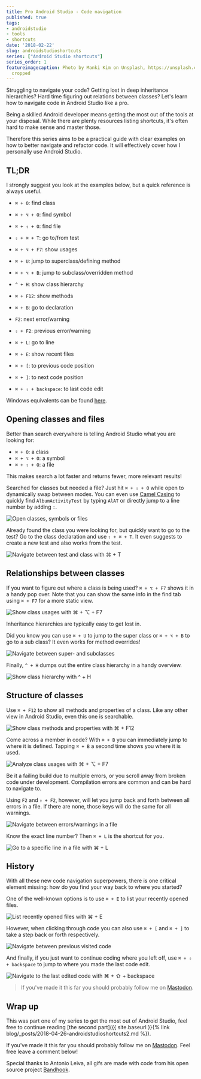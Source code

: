 ```yaml
---
title: Pro Android Studio - Code navigation
published: true
tags:
- androidstudio
- tools
- shortcuts
date: '2018-02-22'
slug: androidstudioshortcuts
series: ["Android Studio shortcuts"]
series_order: 1
featureimagecaption: Photo by Manki Kim on Unsplash, https://unsplash.com/photos/BtHjHxh-D7I,
  cropped
---
```


Struggling to navigate your code? Getting lost in deep inheritance hierarchies? Hard time figuring out relations between classes? Let's learn how to navigate code in Android Studio like a pro.

Being a skilled Android developer means getting the most out of the tools at your disposal. While there are plenty resources listing shortcuts, it's often hard to make sense and master those.

Therefore this series aims to be a practical guide with clear examples on how to better navigate and refactor code. It will effectively cover how I personally use Android Studio.


## TL;DR
I strongly suggest you look at the examples below, but a quick reference is always useful.

* `⌘ + O`: find class
* `⌘ + ⌥ + O`: find symbol
* `⌘ + ⇧ + O`: find file
* `⇧ + ⌘ + T`: go to/from test

* `⌘ + ⌥ + F7`: show usages
* `⌘ + U`: jump to superclass/defining method
* `⌘ + ⌥ + B`: jump to subclass/overridden method
* `^ + H`: show class hierarchy

* `⌘ + F12`: show methods
* `⌘ + B`: go to declaration
* `F2`: next error/warning
* `⇧ + F2`: previous error/warning
* `⌘ + L`: go to line

* `⌘ + E`: show recent files
* `⌘ + [`: to previous code position
* `⌘ + ]`: to next code position
* `⌘ + ⇧ + backspace`: to last code edit


Windows equivalents can be found [here](https://developer.android.com/studio/intro/keyboard-shortcuts.html).

## Opening classes and files
Better than search everywhere is telling Android Studio what you are looking for:

* `⌘ + O`: a class
* `⌘ + ⌥ + O`: a symbol
* `⌘ + ⇧ + O`: a file

This makes search a lot faster and returns fewer, more relevant results!

Searched for classes but needed a file? Just hit `⌘ + ⇧ + O` while open to dynamically swap between modes. You can even use [Camel Casing](https://en.wikipedia.org/wiki/Camel_case) to quickly find `AlbumActivityTest` by typing `AlAT` or directly jump to a line number by adding `:`.

![Open classes, symbols or files](openclassandfiles.gif "Open classes, symbols or files")

Already found the class you were looking for, but quickly want to go to the test? Go to the class declaration and use `⇧ + ⌘ + T`. It even suggests to create a new test and also works from the test.

![Navigate between test and class with ⌘ + T](navigatetest.gif "Navigate between test and class with ⌘ + T")

## Relationships between classes
If you want to figure out where a class is being used? `⌘ + ⌥ + F7` shows it in a handy pop over. Note that you can show the same info in the find tab using `⌘ + F7` for a more static view.

![Show class usages with ⌘ + ⌥ + F7](classusages.gif "Show class usages with ⌘ + ⌥ + F7")

Inheritance hierarchies are typically easy to get lost in.

Did you know you can use `⌘ + U` to jump to the super class or `⌘ + ⌥ + B` to go to a sub class? It even works for method overrides!

![Navigate between super- and subclasses](supersubclass.gif "Navigate between super- and subclasses")

Finally, `^ + H` dumps out the entire class hierarchy in a handy overview.

![Show class hierarchy with ^ + H](classhierarchy.png "Show class hierarchy with ^ + H")

## Structure of classes
Use `⌘ + F12` to show all methods and properties of a class. Like any other view in Android Studio, even this one is searchable.

![Show class methods and properties with ⌘ + F12](showmethods.gif "Show class methods and properties with ⌘ + F12")

Come across a member in code? With `⌘ + B` you can immediately jump to where it is defined. Tapping `⌘ + B` a second time shows you where it is used.

![Analyze class usages with ⌘ + ⌥ + F7](gotodeclaration.gif "Go to declaration and show usages with ⌘ + B")

Be it a failing build due to multiple errors, or you scroll away from broken code under development. Compilation errors are common and can be hard to navigate to.

Using `F2` and `⇧ + F2`, however, will let you jump back and forth between all errors in a file. If there are none, those keys will do the same for all warnings.

![Navigate between errors/warnings in a file](nexterror.gif "Navigate between errors/warnings in a file")

Know the exact line number? Then `⌘ + L` is the shortcut for you.

![Go to a specific line in a file with ⌘ + L](gotoline.gif "Go to a specific line in a file with ⌘ + L")

## History
With all these new code navigation superpowers, there is one critical element missing: how do you find your way back to where you started?

One of the well-known options is to use `⌘ + E` to list your recently opened files.

![List recently opened files with ⌘ + E](recentnavigation.gif "List recently opened files with ⌘ + E")

However, when clicking through code you can also use `⌘ + [` and `⌘ + ]` to take a step back or forth respectively.

![Navigate between previous visited code](previousnextnavigation.gif "Navigate between previous visited code")

And finally, if you just want to continue coding where you left off, use `⌘ + ⇧ + backspace` to jump to where you made the last code edit.

![Navigate to the last edited code with ⌘ + ⇧ + backspace](previousedit.gif "Navigate to the last edited code with ⌘ + ⇧ + backspace")

> If you've made it this far you should probably follow me on [Mastodon](https://androiddev.social/@Jeroenmols).

## Wrap up
This was part one of my series to get the most out of Android Studio, feel free to continue reading [the second part]({{ site.baseurl }}{% link blog/_posts/2018-04-26-androidstudioshortcuts2.md %}).

If you've made it this far you should probably follow me on [Mastodon](https://androiddev.social/@Jeroenmols). Feel free leave a comment below!

Special thanks to Antonio Leiva, all gifs are made with code from his open source project [Bandhook](https://github.com/antoniolg/Bandhook-Kotlin).
